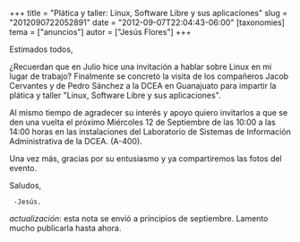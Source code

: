 +++
title = "Plática y taller: Linux, Software Libre y sus aplicaciones"
slug = "2012090722052891"
date = "2012-09-07T22:04:43-06:00"
[taxonomies]
tema = ["anuncios"]
autor = ["Jesús Flores"]
+++

Estimados todos,

¿Recuerdan que en Julio hice una invitación a hablar sobre Linux en mi
lugar de trabajo? Finalmente se concretó la visita de los compañeros
Jacob Cervantes y de Pedro Sánchez a la DCEA en Guanajuato para impartir
la plática y taller "Linux, Software Libre y sus aplicaciones".

Al mismo tiempo de agradecer su interés y apoyo quiero invitarlos a que
se den una vuelta el próximo Miércoles 12 de Septiembre de las 10:00 a
las 14:00 horas en las instalaciones del Laboratorio de Sistemas de
Información Administrativa de la DCEA. (A-400).

Una vez más, gracias por su entusiasmo y ya compartiremos las fotos del
evento.

Saludos,

     -Jesús.

*actualización*: esta nota se envió a principios de septiembre. Lamento
mucho publicarla hasta ahora.
